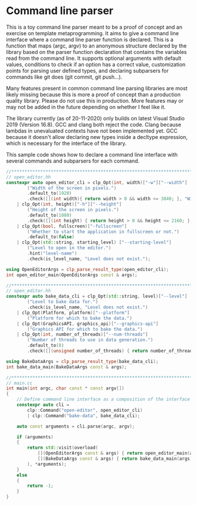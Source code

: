 # Command line parser

This is a toy command line parser meant to be a proof of concept and an exercise on template metaprogramming. It aims to give a command line interface where a command line parser function is declared. This is a function that maps (argc, argv) to an anonymous structure declared by the library based on the parser function declaration that contains the variables read from the command line. It supports optional arguments with default values, conditions to check if an option has a correct value, customization points for parsing user defined types, and declaring subparsers for commands like git does (git commit, git push...).

Many features present in common command line parsing libraries are most likely missing because this is more a proof of concept than a production quality library. Please do not use this in production. More features may or may not be added in the future depending on whether I feel like it.

The library currently (as of 20-11-2020) only builds on latest Visual Studio 2019 (Version 16.8). GCC and clang both reject the code. Clang because lambdas in unevaluated contexts have not been implemented yet. GCC because it doesn't allow declaring new types inside a decltype expression, which is necessary for the interface of the library.

This sample code shows how to declare a command line interface with several commands and subparsers for each command.

```cpp
//************************************************************************************************************
// open_editor.hh
constexpr auto open_editor_cli = clp_Opt(int, width)["-w"]["--width"]
        ("Width of the screen in pixels.")
        .default_to(1920)
        .check([](int width){ return width > 0 && width <= 3840; }, "Width must be between 0 and 3840 (4k).")
    | clp_Opt(int, height)["-h"]["--height"]
        ("Height of the screen in pixels.")
        .default_to(1080)
        .check([](int height) { return height > 0 && height <= 2160; }, "Height must be between 0 and 2160 (4k).")
    | clp_Opt(bool, fullscreen)["-fullscreen"]
        ("Whether to start the application in fullscreen or not.")
        .default_to(false)
    | clp_Opt(std::string, starting_level) ["--starting-level"]
        ("Level to open in the editor.")
        .hint("level-name")
        .check(is_level_name, "Level does not exist.");

using OpenEditorArgs = clp_parse_result_type(open_editor_cli);
int open_editor_main(OpenEditorArgs const & args);

//************************************************************************************************************
// open_editor.hh
constexpr auto bake_data_cli = clp_Opt(std::string, level)["--level"]
        ("Level to bake data for.")
        .check(is_level_name, "Level does not exist.")
    | clp_Opt(Platform, platform)["--platform"]
        ("Platform for which to bake the data.")
    | clp_Opt(GraphicsAPI, graphics_api)["--graphics-api"]
        ("Graphics API for which to bake the data.")
    | clp_Opt(int, number_of_threads)["--num-threads"]
        ("Number of threads to use in data generation.")
        .default_to(8)
        .check([](unsigned number_of_threads) { return number_of_threads > 0 && number_of_threads <= std::thread::hardware_concurrency(); }, "Invalid number of threads.");

using BakeDataArgs = clp_parse_result_type(bake_data_cli);
int bake_data_main(BakeDataArgs const & args);

//************************************************************************************************************
// main.cc
int main(int argc, char const * const argv[])
{
    // Define command line interface as a composition of the interface of each system.
    constexpr auto cli =
        clp::Command("open-editor", open_editor_cli)
        | clp::Command("bake-data", bake_data_cli);

    auto const arguments = cli.parse(argc, argv);

    if (arguments)
    {
        return std::visit(overload(
            [](OpenEditorArgs const & args) { return open_editor_main(args); },
            [](BakeDataArgs const & args) { return bake_data_main(args); }
        ), *arguments);
    }
    else
    {
        return -1;
    }
}
```
